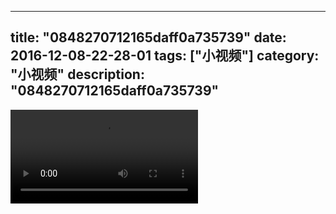 
---
title: "0848270712165daff0a735739"
date: 2016-12-08-22-28-01
tags: ["小视频"]
category: "小视频"
description: "0848270712165daff0a735739"
---
<video src="http://ohtsqip0g.bkt.clouddn.com/0848270712165daff0a735739.mp4" controls="controls"></video>
